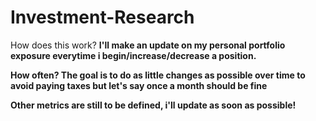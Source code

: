 # Investment-Research

How does this work? <b>
I'll make an update on my personal portfolio exposure everytime i begin/increase/decrease a position.

How often?
The goal is to do as little changes as possible over time to avoid paying taxes but let's say once a month should be fine

Other metrics are still to be defined, i'll update as soon as possible!



